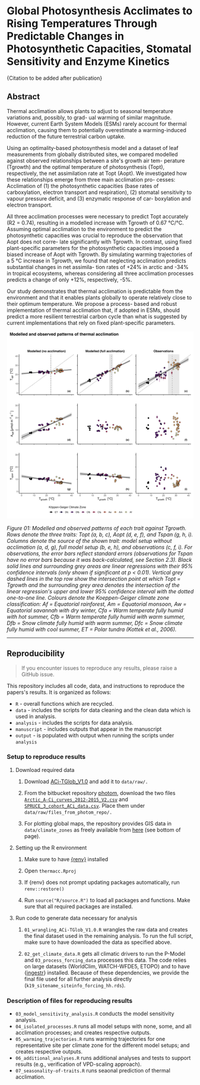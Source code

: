 # Global Photosynthesis Acclimates to Rising Temperatures Through Predictable Changes in Photosynthetic Capacities, Stomatal Sensitivity and Enzyme Kinetics

{Citation to be added after publication}

## Abstract

Thermal acclimation allows plants to adjust to seasonal temperature variations and, possibly, to grad- ual warming of similar magnitude. However, current Earth System Models (ESMs) rarely account for thermal acclimation, causing them to potentially overestimate a warming-induced reduction of the future terrestrial carbon uptake.

Using an optimality-based photosynthesis model and a dataset of leaf measurements from globally distributed sites, we compared modelled against observed relationships between a site's growth air tem- perature (Tgrowth) and the optimal temperature of photosynthesis (Topt), respectively, the net assimilation rate at Topt (Aopt). We investigated how these relationships emerge from three main acclimation pro- cesses: Acclimation of (1) the photosynthetic capacities (base rates of carboxylation, electron transport and respiration), (2) stomatal sensitivity to vapour pressure deficit, and (3) enzymatic response of car- boxylation and electron transport.

All three acclimation processes were necessary to predict Topt accurately (R2 = 0.74), resulting in a modelled increase with Tgrowth of 0.67 °C/°C. Assuming optimal acclimation to the environment to predict the photosynthetic capacities was crucial to reproduce the observation that Aopt does not corre- late significantly with Tgrowth. In contrast, using fixed plant-specific parameters for the photosynthetic capacities imposed a biased increase of Aopt with Tgrowth. By simulating warming trajectories of a 5 °C increase in Tgrowth, we found that neglecting acclimation predicts substantial changes in net assimila- tion rates of +24% in arctic and -34% in tropical ecosystems, whereas considering all three acclimation processes predicts a change of only +12%, respectively, -5%.

Our study demonstrates that thermal acclimation is predictable from the environment and that it enables plants globally to operate relatively close to their optimum temperature. We propose a process- based and robust implementation of thermal acclimation that, if adopted in ESMs, should predict a more resilient terrestrial carbon cycle than what is suggested by current implementations that rely on fixed plant-specific parameters.

![](manuscript/fig_1.png)

*Figure 01: Modelled and observed patterns of each trait against Tgrowth. Rows denote the three traits: Topt (a, b, c), Aopt (d, e, f), and Tspan (g, h, i). Columns denote the source of the shown trait: model setup without acclimation (a, d, g), full model setup (b, e, h), and observations (c, f, i). For observations, the error bars reflect standard errors (observations for Tspan have no error bars because it was back-calculated, see Section 2.3). Black solid lines and surrounding grey areas are linear regressions with their 95% confidence intervals (only shown if significant at p \< 0.01). Vertical grey dashed lines in the top row show the intersection point at which Topt = Tgrowth and the surrounding grey area denotes the intersection of the linear regression's upper and lower 95% confidence interval with the dotted one-to-one line. Colours denote the Koeppen-Geiger climate zone classification: Af = Equatorial rainforest, Am = Equatorial monsoon, Aw = Equatorial savannah with dry winter, Cfa = Warm temperate fully humid with hot summer, Cfb = Warm temperate fully humid with warm summer, Dfb = Snow climate fully humid with warm summer, Dfc = Snow climate fully humid with cool summer, ET = Polar tundra (Kottek et al., 2006).*

------------------------------------------------------------------------

## Reproducibility

> If you encounter issues to reproduce any results, please raise a GitHub issue.

This repository includes all code, data, and instructions to reproduce the papers's results. It is organized as follows:

-   `R` - overall functions which are recycled.
-   `data` - includes the scripts for data cleaning and the clean data which is used in analysis.
-   `analysis` - includes the scripts for data analysis.
-   `manuscript` - includes outputs that appear in the manuscript
-   `output` - is populated with output when running the scripts under `analysis`

### Setup to reproduce results

1.  Download required data

    1.  Download [ACi-TGlob_V1.0](https://figshare.com/articles/dataset/ACi-TGlob_V1_0_A_Global_dataset_of_photosynthetic_CO2_response_curves_of_terrestrial_plants_/7283567) and add it to `data/raw/.`

    2.  From the bitbucket repository [photom](https://bitbucket.org/Kumarathunge/photom/src/master/), download the two files [`Arctic_A-Ci_curves_2012-2015_V2.csv`](https://bitbucket.org/Kumarathunge/photom/raw/d015fd064de78288a1d07abbbd99f02e13a81e8b/Data/Arctic_A-Ci_curves_2012-2015_V2.csv) and [`SPRUCE_3_cohort_ACi_data.csv`](https://bitbucket.org/Kumarathunge/photom/raw/d015fd064de78288a1d07abbbd99f02e13a81e8b/Data/SPRUCE_3_cohort_ACi_data.csv). Place them under `data/raw/files_from_photom_repo/.`

    3.  For plotting global maps, the repository provides GIS data in `data/climate_zones` as freely available from [here](http://koeppen-geiger.vu-wien.ac.at/shifts.htm) (see bottom of page).

2.  Setting up the R environment

    1.  Make sure to have [{renv}](https://rstudio.github.io/renv/articles/renv.html) installed

    2.  Open `thermacc.Rproj`

    3.  If {renv} does not prompt updating packages automatically, run `renv::restore()`

    4.  Run `source("R/source.R")` to load all packages and functions. Make sure that all required packages are installed.

3.  Run code to generate data necessary for analysis

    1.  `01_wrangling_ACi-TGlob_V1.0.R` wrangles the raw data and creates the final dataset used in the remaining analysis. To run the full script, make sure to have downloaded the data as specified above.

    2.  `02_get_climate_data.R` gets all climatic drivers to run the P-Model and `03_process_forcing_data` processes this data. The code relies on large datasets (WorldClim, WATCH-WFDE5, ETOPO) and to have {[ingestr](https://github.com/geco-bern/ingestr)} installed. Because of these dependencies, we provide the final file used for all further analysis directly (`k19_sitename_siteinfo_forcing_hh.rds`).

### Description of files for reproducing results

-   `03_model_sensitivity_analysis.R` conducts the model sensitivity analysis.
-   `04_isolated_processes.R` runs all model setups with none, some, and all acclimation processes; and creates respective outputs.
-   `05_warming_trajectories.R` runs warming trajectories for one representative site per climate zone for the different model setups; and creates respective outputs.
-   `06_additional_analyses.R` runs additional analyses and tests to support results (e.g., verification of VPD-scaling approach).
-   `07_seasonality-of-traits.R` runs seaonal prediction of thermal acclimation.
